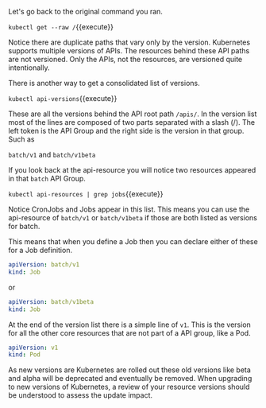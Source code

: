 Let's go back to the original command you ran.

`kubectl get --raw /`{{execute}}

Notice there are duplicate paths that vary only by the version. Kubernetes supports multiple versions of APIs. The resources behind these API paths are not versioned. Only the APIs, not the resources, are versioned quite intentionally.

There is another way to get a consolidated list of versions.

`kubectl api-versions`{{execute}}

These are all the versions behind the API root path `/apis/`. In the version list most of the lines are composed of two parts separated with a slash (/). The left token is the API Group and the right side is the version in that group. Such as

`batch/v1` and `batch/v1beta`

If you look back at the api-resource you will notice two resources appeared in that `batch` API Group.

`kubectl api-resources | grep jobs`{{execute}}

Notice CronJobs and Jobs appear in this list. This means you can use the api-resource of `batch/v1` or `batch/v1beta` if those are both listed as versions for batch.

This means that when you define a Job then you can declare either of these for a Job definition.

```yaml
apiVersion: batch/v1
kind: Job
```
or
```yaml
apiVersion: batch/v1beta
kind: Job
```

At the end of the version list there is a simple line of `v1`. This is the version for all the other core resources that are not part of a API group, like a Pod.

```yaml
apiVersion: v1
kind: Pod
```

As new versions are Kubernetes are rolled out these old versions like beta and alpha will be deprecated and eventually be removed. When upgrading to new versions of Kubernetes, a review of your resource versions should be understood to assess the update impact.
